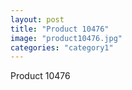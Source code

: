```yaml
---
layout: post
title: "Product 10476"
image: "product10476.jpg"
categories: "category1"
---
```

Product 10476
